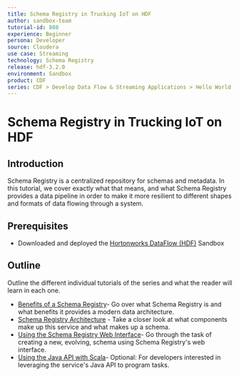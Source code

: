 ```yaml
---
title: Schema Registry in Trucking IoT on HDF
author: sandbox-team
tutorial-id: 808
experience: Beginner
persona: Developer
source: Cloudera
use case: Streaming
technology: Schema Registry
release: hdf-3.2.0
environment: Sandbox
product: CDF
series: CDF > Develop Data Flow & Streaming Applications > Hello World
---
```


# Schema Registry in Trucking IoT on HDF

## Introduction

Schema Registry is a centralized repository for schemas and metadata.  In this tutorial, we cover exactly what that means, and what Schema Registry provides a data pipeline in order to make it more resilient to different shapes and formats of data flowing through a system.


## Prerequisites

- Downloaded and deployed the [Hortonworks DataFlow (HDF)](https://www.cloudera.com/downloads/hortonworks-sandbox/hdf.html?utm_source=mktg-tutorial) Sandbox

## Outline

Outline the different individual tutorials of the series and what the reader will learn in each one.

- [Benefits of a Schema Registry](https://hortonworks.com/tutorial/schema-registry-in-trucking-iot/section/1/)- Go over what Schema Registry is and what benefits it provides a modern data architecture.
- [Schema Registry Architecture](https://hortonworks.com/tutorial/schema-registry-in-trucking-iot/section/2/) - Take a closer look at what components make up this service and what makes up a schema.
- [Using the Schema Registry Web Interface](https://hortonworks.com/tutorial/schema-registry-in-trucking-iot/section/3/)- Go through the task of creating a new, evolving, schema using Schema Registry's web interface.
- [Using the Java API with Scala](https://hortonworks.com/tutorial/schema-registry-in-trucking-iot/section/4/)- Optional: For developers interested in leveraging the service's Java API to program tasks.
